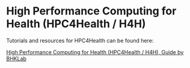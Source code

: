 # High Performance Computing for Health (HPC4Health / H4H)

Tutorials and resources for HPC4Health can be found here:

[High Performance Computing for Health (HPC4Health / H4H), Guide by BHKLab](https://bhklab.github.io/HPC4Health/)
